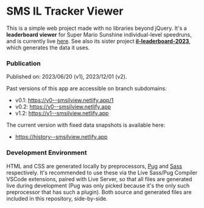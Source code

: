 # SMS IL Tracker Viewer

This is a simple web project made with no libraries beyond jQuery. It's a **leaderboard viewer** for Super Mario Sunshine individual-level speedruns, and is currently live [here](https://smsilview.netlify.app). See also its sister project [**il-leaderboard-2023**](https://github.com/pyorot/il-leaderboard-2023), which generates the data it uses.

### Publication

Published on: 2023/06/20 (v1), 2023/12/01 (v2).

Past versions of this app are accessible on branch subdomains:
* v0.1: <https://v0--smsilview.netlify.app/1>
* v0.2: <https://v0--smsilview.netlify.app>
* v1.2: <https://v1--smsilview.netlify.app>

The current version with fixed data snapshots is available here:
* <https://history--smsilview.netlify.app>

### Development Environment
HTML and CSS are generated locally by preprocessors, [Pug](https://pugjs.org/) and [Sass](https://sass-lang.com/) respectively. It's recommended to use these via the Live Sass/Pug Compiler VSCode extensions, paired with Live Server, so that all files are generated live during development (Pug was only picked because it's the only such preprocessor that has such a plugin). Both source and generated files are included in this repository, side-by-side.
